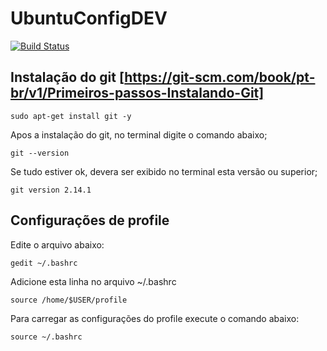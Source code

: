 # UbuntuConfigDEV

[![Build Status](https://travis-ci.org/rogrs/UbuntuConfigDEV.png?branch=master)](https://travis-ci.org/rogrs/UbuntuConfigDEV)

## Instalação do git [https://git-scm.com/book/pt-br/v1/Primeiros-passos-Instalando-Git]

    sudo apt-get install git -y

Apos a instalação do git, no terminal digite o comando abaixo;

    git --version

Se tudo estiver ok, devera ser exibido no terminal esta versão ou superior;
 
    git version 2.14.1

## Configurações de profile

Edite o arquivo  abaixo:

    gedit ~/.bashrc

Adicione esta linha no arquivo ~/.bashrc

    source /home/$USER/profile


Para carregar as configurações  do profile execute o comando abaixo:

    source ~/.bashrc



